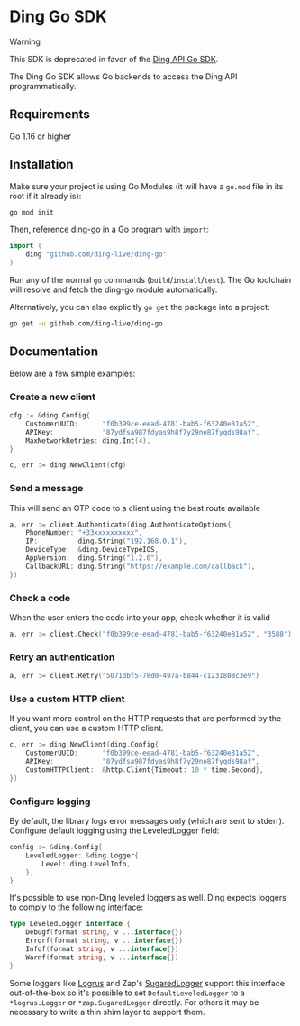 # Ding Go SDK

> [!WARNING]
> This SDK is deprecated in favor of the [Ding API Go SDK](https://github.com/ding-live/ding-golang).

The Ding Go SDK allows Go backends to access the Ding API programmatically.

## Requirements

Go 1.16 or higher

## Installation

Make sure your project is using Go Modules (it will have a `go.mod` file in its
root if it already is):

```sh
go mod init
```

Then, reference ding-go in a Go program with `import`:

```go
import (
	ding "github.com/ding-live/ding-go"
)
```

Run any of the normal `go` commands (`build`/`install`/`test`). The Go
toolchain will resolve and fetch the ding-go module automatically.

Alternatively, you can also explicitly `go get` the package into a project:

```bash
go get -u github.com/ding-live/ding-go
```

## Documentation

Below are a few simple examples:

### Create a new client

```go
cfg := &ding.Config{
	CustomerUUID:      "f0b399ce-eead-4781-bab5-f63240e81a52",
	APIKey:            "87ydfsa987fdyas9h8f7y29ne87fyqds98af",
	MaxNetworkRetries: ding.Int(4),
}

c, err := ding.NewClient(cfg)
```

### Send a message

This will send an OTP code to a client using the best route available

```go
a, err := client.Authenticate(ding.AuthenticateOptions{
	PhoneNumber: "+33xxxxxxxxxx",
	IP:          ding.String("192.168.0.1"),
	DeviceType:  &ding.DeviceTypeIOS,
	AppVersion:  ding.String("1.2.0"),
	CallbackURL: ding.String("https://example.com/callback"),
})
```

### Check a code

When the user enters the code into your app, check whether it is valid

```go
a, err := client.Check("f0b399ce-eead-4781-bab5-f63240e81a52", "3588")
```

### Retry an authentication

```go
a, err := client.Retry("5071dbf5-78d0-497a-b844-c1231808c3e9")
```

### Use a custom HTTP client

If you want more control on the HTTP requests that are performed by the client,
you can use a custom HTTP client.

```go
c, err := ding.NewClient(ding.Config{
	CustomerUUID:      "f0b399ce-eead-4781-bab5-f63240e81a52",
	APIKey:            "87ydfsa987fdyas9h8f7y29ne87fyqds98af",
	CustomHTTPClient:  &http.Client{Timeout: 10 * time.Second},
})
```

### Configure logging

By default, the library logs error messages only (which are sent to stderr). Configure default logging using the LeveledLogger field:

```go
config := &ding.Config{
    LeveledLogger: &ding.Logger{
        Level: ding.LevelInfo,
    },
}
```

It's possible to use non-Ding leveled loggers as well. Ding expects loggers to comply to the following interface:

```go
type LeveledLogger interface {
	Debugf(format string, v ...interface{})
	Errorf(format string, v ...interface{})
	Infof(format string, v ...interface{})
	Warnf(format string, v ...interface{})
}
```

Some loggers like [Logrus][logrus] and Zap's [SugaredLogger][zapsugaredlogger]
support this interface out-of-the-box so it's possible to set
`DefaultLeveledLogger` to a `*logrus.Logger` or `*zap.SugaredLogger` directly.
For others it may be necessary to write a thin shim layer to support them.

[logrus]: https://github.com/sirupsen/logrus/
[zapsugaredlogger]: https://godoc.org/go.uber.org/zap#SugaredLogger
